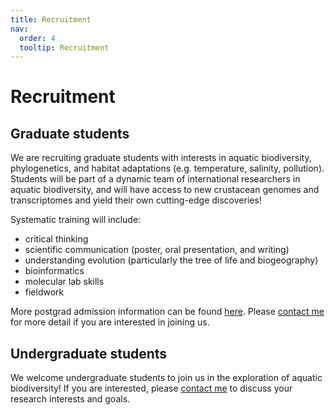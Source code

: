 ```yaml
---
title: Recruitment
nav:
  order: 4
  tooltip: Recruitment
---
```


# Recruitment

## Graduate students
 
We are recruiting graduate students with interests in aquatic biodiversity, phylogenetics, and habitat adaptations (e.g. temperature, salinity, pollution). Students will be part of a dynamic team of international researchers in aquatic biodiversity, and will have access to new crustacean genomes and transcriptomes and yield their own cutting-edge discoveries! 

Systematic training will include:
* critical thinking
* scientific communication (poster, oral presentation, and writing)
* understanding evolution (particularly the tree of life and biogeography)
* bioinformatics
* molecular lab skills
* fieldwork

More postgrad admission information can be found [here](http://eco.sysu.edu.cn/). Please [contact me](majx26@mail.sysu.edu.cn) for more detail if you are interested in joining us.

## Undergraduate students

We welcome undergraduate students to join us in the exploration of aquatic biodiversity! If you are interested, please [contact me](majx26@mail.sysu.edu.cn) to discuss your research interests and goals.
